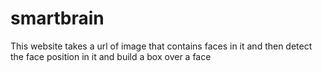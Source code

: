 # smartbrain
This website takes a url of image that contains faces in it and then detect the face position in it and build a box over a face   
